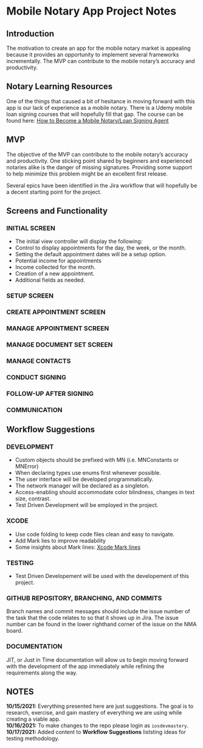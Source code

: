 # Mobile Notary App Project Notes
## Introduction
The motivation to create an app for the mobile notary market is appealing because it provides an opportunity to implement several frameworks incrementally.  The MVP can contribute to the mobile notary’s accuracy and productivity.

## Notary Learning Resources
One of the things that caused a bit of hesitance in moving forward with this app is our lack of experience as a mobile notary.  There is a Udemy mobile loan signing courses that will hopefully fill that gap.  The course can be found here: [How to Become a Mobile Notary/Loan Signing Agent](https://www.udemy.com/course/how-to-become-a-loan-signing-agent/)


## MVP
The objective of the MVP can contribute to the mobile notary’s accuracy and productivity.  One sticking point shared by beginners and experienced notaries alike is the danger of missing signatures.  Providing some support to help minimize  this problem might be an excellent first release.

Several epics have been identified in the Jira workflow that will hopefully be a decent starting point for the project. 


## Screens and Functionality
### INITIAL SCREEN 
- The initial view controller will display the following:
- Control to display appointments for the day, the week, or the month.
- Setting the default appointment dates will be a setup option.
- Potential income for appointments
- Income collected for the month.
- Creation of a new appointment.
- Additional fields as needed.

### SETUP SCREEN

### CREATE APPOINTMENT SCREEN

### MANAGE APPOINTMENT SCREEN

### MANAGE DOCUMENT SET SCREEN

### MANAGE CONTACTS

### CONDUCT SIGNING

### FOLLOW-UP AFTER SIGNING

### COMMUNICATION


## Workflow Suggestions
### DEVELOPMENT
- Custom objects should be prefixed with MN (i.e. MNConstants or MNError)
- When declaring types use enums first whenever possible.
- The user interface will be developed programmatically.
- The network manager will be declared as a singleton.
- Access-enabling should accommodate color blindness, changes in text size, contrast.
- Test Driven Development will be employed in the project.

### XCODE
- Use code folding to keep code files clean and easy to navigate.
- Add Mark lies to improve readability
- Some insights about Mark lines: [Xcode Mark lines](https://www.avanderlee.com/xcode/xcode-mark-line-comment/)

### TESTING
- Test Driven Developement will be used with the developement of this project.


### GITHUB REPOSITORY, BRANCHING, AND COMMITS
Branch names and commit messages should include the issue number of the task that the code relates to so that it shows up in Jira.
The issue number can be found in the lower righthand corner of the issue on the NMA board. 

### DOCUMENTATION
JIT, or Just in Time documentation will allow us to begin moving forward with the development of the app immediately while refining the requirements along the way.

## NOTES
**10/15/2021:** Everything presented here are just suggestions.  The goal is to research, exercise, and gain mastery of everything we are using while creating a viable app.  
**10/16/2021:** To make changes to the repo please login as `iosdevmastery`.  
**10/17/2021:** Added content to **Workflow Suggestions** liststing ideas for testing methodology.  


